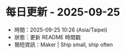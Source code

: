 # 每日更新 - 2025-09-25

- 時間：2025-09-25 10:26 (Asia/Taipei)
- 狀態：更新 README 時間戳
- 簡短資訊：Maker | Ship small, ship often
